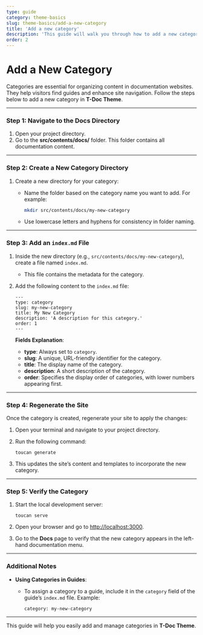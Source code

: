```yaml
---
type: guide
category: theme-basics
slug: theme-basics/add-a-new-category
title: 'Add a new category'
description: 'This guide will walk you through how to add a new category'
order: 2
---
```


# Add a New Category

Categories are essential for organizing content in documentation websites. They help visitors find guides and enhance site navigation. Follow the steps below to add a new category in **T-Doc Theme**.

---

### Step 1: Navigate to the Docs Directory

1. Open your project directory.
2. Go to the **src/contents/docs/** folder. This folder contains all documentation content.

---

### Step 2: Create a New Category Directory

1. Create a new directory for your category:

   - Name the folder based on the category name you want to add. For example:

     ```bash
     mkdir src/contents/docs/my-new-category
     ```

   - Use lowercase letters and hyphens for consistency in folder naming.

---

### Step 3: Add an `index.md` File

1. Inside the new directory (e.g., `src/contents/docs/my-new-category`), create a file named `index.md`.

   - This file contains the metadata for the category.

2. Add the following content to the `index.md` file:

   ```
   ---
   type: category
   slug: my-new-category
   title: My New Category
   description: 'A description for this category.'
   order: 1
   ---
   ```

   **Fields Explanation**:

   - **type**: Always set to `category`.
   - **slug**: A unique, URL-friendly identifier for the category.
   - **title**: The display name of the category.
   - **description**: A short description of the category.
   - **order**: Specifies the display order of categories, with lower numbers appearing first.

---

### Step 4: Regenerate the Site

Once the category is created, regenerate your site to apply the changes:

1. Open your terminal and navigate to your project directory.
2. Run the following command:

   ```
   toucan generate
   ```

3. This updates the site’s content and templates to incorporate the new category.

---

### Step 5: Verify the Category

1. Start the local development server:

   ```
   toucan serve
   ```

2. Open your browser and go to [http://localhost:3000](http://localhost:3000).
3. Go to the **Docs** page to verify that the new category appears in the left-hand documentation menu.

---

### Additional Notes

- **Using Categories in Guides**:

  - To assign a category to a guide, include it in the `category` field of the guide’s `index.md` file. Example:

    ```
    category: my-new-category
    ```

---

This guide will help you easily add and manage categories in **T-Doc Theme**.
